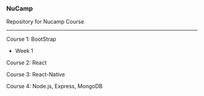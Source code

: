 ### NuCamp
Repository for Nucamp Course


---
Course 1: BootStrap
- Week 1

Course 2: React

Course 3: React-Native

Course 4: Node.js, Express, MongoDB